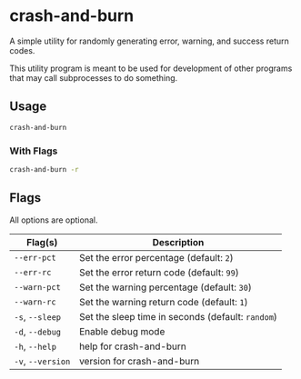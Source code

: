# crash-and-burn

A simple utility for randomly generating error, warning, and success return codes.

This utility program is meant to be used for development of other programs that may call subprocesses to do something.

## Usage

```sh
crash-and-burn
```

### With Flags

```sh
crash-and-burn -r
```

## Flags

All options are optional.

| Flag(s) | Description |
| ------- | ----------- |
| `--err-pct`       | Set the error percentage (default: `2`) |
| `--err-rc`        | Set the error return code (default: `99`) |
| `--warn-pct`      | Set the warning percentage (default: `30`) |
| `--warn-rc`       | Set the warning return code (default: `1`) |
| `-s`, `--sleep`   | Set the sleep time in seconds (default: `random`) |
| `-d`, `--debug`   | Enable debug mode |
| `-h`, `--help`    | help for crash-and-burn |
| `-v`, `--version` | version for crash-and-burn |
